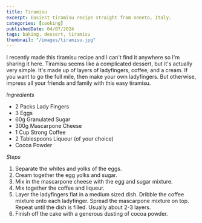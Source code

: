 ```yaml
---
title: Tiramisu
excerpt: Easiest tiramisu recipe straight from Veneto, Italy.
categories: [cooking]
publishedDate: 04/07/2024
tags: baking, dessert, tiramisu
thumbnail: "/images/tiramisu.jpg"
---
```


I recently made this tiramisu recipe and I can't find it anywhere so I'm sharing it here. Tiramisu seems like a complicated dessert, but it's actually very simple. It's made up of layers of ladyfingers, coffee, and a cream. If you want to go the full mile, then make your own ladyfingers. But otherwise, impress all your friends and family with this easy tiramisu.

_Ingredients_

- 2 Packs Lady Fingers
- 3 Eggs
- 60g Granulated Sugar
- 300g Mascarpone Cheese
- 1 Cup Strong Coffee
- 2 Tablespoons Liqueur (of your choice)
- Cocoa Powder

_Steps_

1. Separate the whites and yolks of the eggs.
2. Cream together the egg yolks and sugar.
3. Mix in the mascarpone cheese with the egg and sugar mixture.
4. Mix together the coffee and liqueur.
5. Layer the ladyfingers flat in a medium sized dish. Dribble the coffee mixture onto each ladyfinger. Spread the mascarpone mixture on top. Repeat until the dish is filled. Usually about 2-3 layers.
6. Finish off the cake with a generous dusting of cocoa powder.
